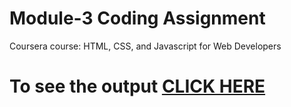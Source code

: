 

# Module-3 Coding Assignment

Coursera course: HTML, CSS, and Javascript for Web Developers

# To see the output [CLICK HERE](https://jayeshmuley10.github.io/Assignments/module-3/index.html)
